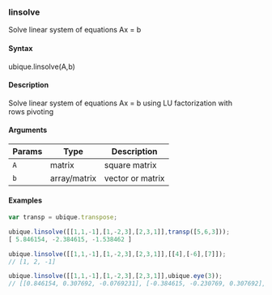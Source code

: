 ### linsolve

Solve linear system of equations Ax = b


#### Syntax

ubique.linsolve(A,b)


#### Description

Solve linear system of equations Ax = b using LU factorization with  
rows pivoting  



#### Arguments

|Params|Type|Description
|---------|----|-----------
|`A` | matrix | square matrix
|`b` | array/matrix | vector or matrix


#### Examples

```js
var transp = ubique.transpose;

ubique.linsolve([[1,1,-1],[1,-2,3],[2,3,1]],transp([5,6,3]));
[ 5.846154, -2.384615, -1.538462 ]

ubique.linsolve([[1,1,-1],[1,-2,3],[2,3,1]],[[4],[-6],[7]]);
// [1, 2, -1]

ubique.linsolve([[1,1,-1],[1,-2,3],[2,3,1]],ubique.eye(3));
// [[0.846154, 0.307692, -0.0769231], [-0.384615, -0.230769, 0.307692], [-0.538462, 0.0769231, 0.230769]]
```

